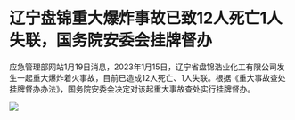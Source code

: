# 辽宁盘锦重大爆炸事故已致12人死亡1人失联，国务院安委会挂牌督办

应急管理部网站1月19日消息，2023年1月15日，辽宁省盘锦浩业化工有限公司发生一起重大爆炸着火事故，目前已造成12人死亡、1人失联。根据《重大事故查处挂牌督办办法》，国务院安委会决定对该起重大事故查处实行挂牌督办。

![](https://inews.gtimg.com/newsapp_bt/0/15618874645/1000)

